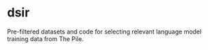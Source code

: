 # dsir
Pre-filtered datasets and code for selecting relevant language model training data from The Pile.
